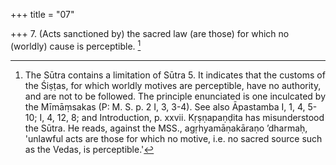 +++
title = "07"

+++
7. (Acts sanctioned by) the sacred law (are those) for which no (worldly) cause is perceptible. [^3] 


[^3]:  The Sūtra contains a limitation of Sūtra 5. It indicates that the customs of the Śiṣṭas, for which worldly motives are perceptible, have no authority, and are not to be followed. The principle enunciated is one inculcated by the Mīmāṃsakas (P: M. S. p. 2 I, 3, 3-4). See also Āpastamba I, 1, 4, 5-10; I, 4, 12, 8; and Introduction, p. xxvii. Kṛṣṇapaṇḍita has misunderstood the Sūtra. He reads, against the MSS., agṛhyamāṇakāraṇo ’dharmaḥ, 'unlawful acts are those for which no motive, i.e. no sacred source such as the Vedas, is perceptible.'
